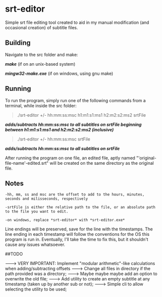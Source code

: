 
# srt-editor


Simple srt file editing tool created to aid in my manual modification (and occasional creation) of subtitle files.

## Building
Navigate to the src folder and make:

***make*** (if on an unix-based system)

***mingw32-make.exe*** (if on windows, using gnu make)

## Running
To run the program, simply run one of the following commands from a terminal, while inside the src folder:

>./srt-editor +/- hh:mm:ss:msc h1:m1:s1:ms1 h2:m2:s2:ms2 srtFile

***adds/subtracts hh:mm:ss:msc to all subtitles on srtFile beginning between h1:m1:s1:ms1 and h2:m2:s2:ms2 (inclusive)***

>./srt-editor +/- hh:mm:ss:msc srtFile

***adds/subtracts hh:mm:ss:msc to all subtitles on srtFile***

After running the program on one file, an edited file, aptly named "'original-file-name'-edited.srt" will be created on the same directory as the original file.

## Notes
	-hh, mm, ss and msc are the offset to add to the hours, minutes, seconds and milisseconds, respectively

	-srtFile is either the relative path to the file, or an absolute path to the file you want to edit.

	-on windows, replace *srt-editor* with *srt-editor.exe*

Line endings will be preserved, save for the line with the timestamps. The line ending in each timestamp will follow the conventions for the OS this program is run in.
Eventually, I'll take the time to fix this, but it shouldn't cause any issues whatsoever.

##TODO

---> VERY IMPORTANT: Implement "modular arithmetic"-like calculations when adding/subtracting offsets
---> Change all files in directory if the path provided was a directory;
---> Maybe maybe maybe add an option to overwrite the old file;
---> Add utility to create an empty subtitle at any timestamp (taken up by another sub or not);
---> Simple cli to allow selecting the utility to be used;
